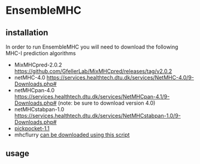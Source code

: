 # EnsembleMHC

## installation 

In order to run EnsembleMHC you will need to download the following MHC-I prediction algorithms

*  MixMHCpred-2.0.2 https://github.com/GfellerLab/MixMHCpred/releases/tag/v2.0.2
*  netMHC-4.0 https://services.healthtech.dtu.dk/services/NetMHC-4.0/9-Downloads.php#
*  netMHCpan-4.0 https://services.healthtech.dtu.dk/services/NetMHCpan-4.1/9-Downloads.php# (note: be sure to download version 4.0)
*  netMHCstabpan-1.0 https://services.healthtech.dtu.dk/services/NetMHCstabpan-1.0/9-Downloads.php#
*  [pickpocket-1.1](https://services.healthtech.dtu.dk/services/PickPocket-1.1/9-Downloads.php#)
*  mhcflurry [can be downloaded using this script]()

## usage 



